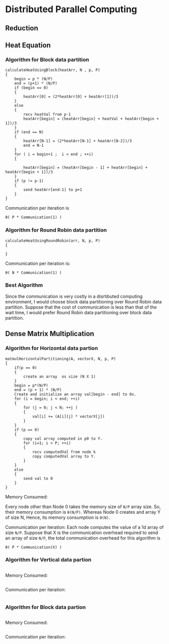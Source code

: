 # Distributed Parallel Computing 

## Reduction

## Heat Equation
### Algorithm for Block data partition
```
calculateHeatUsingBlock(heatArr, N , p, P)
{
    begin = p * (N/P)
    end = (p+1) * (N/P)
    if (begin == 0)
    {    
        heatArr[0] = (2*heatArr[0] + heatArr[1])/3
    }
    else
    {
        recv heatVal from p-1
        heatArr[begin] = (heatArr[begin] + heatVal + heatArr[begin + 1])/3
    }
    if (end == N)
    {
        heatArr[N-1] = (2*heatArr[N-1] + heatArr[N-2])/3
        end = N-1
    }
    for ( i = begin+1 ;  i < end ; ++i)
    {

        heatArr[begin] = (heatArr[begin - 1] + heatArr[begin] + heatArr[begin + 1])/3
    }
    if (p != p-1)
    {
        send heatArr[end-1] to p+1 
    }
}
```
Communication per iteration is 
```
θ( P * Communication(1) )
```

### Algorithm for Round Robin data partition
```
calculateHeatUsingRoundRobin(arr, N, p, P)
{

}
```
Communication per iteration is:
```
θ( N * Communication(1) ) 
```

### Best Algorithm
Since the communication is very costly in a disrtibuted computing environment, I would choose block data partitioning over Round Robin data partition. Suppose that the cost of communication is less than that of the wait time, I would prefer Round Robin data partitioning over block data partition.


## Dense Matrix Multiplication
### Algorithm for Horizontal data partion
```
matmulHorizontalPartitioning(A, vectorX, N, p, P)
{
    if(p == 0)
    {
        create an array  os size (N X 1)
    }
    begin = p*(N/P)
    end = (p + 1) * (N/P)
    Create and initialize an array val[begin - end] to 0s.
    for (i = begin; i < end; ++i)
    {
        for (j = 0; j < N; ++j )
        {
            val[i] += (A[i][j] * vectorX[j])
        }
    }
    if (p == 0)
    {
        copy val array computed in p0 to Y.
        for (i=1; i < P; ++i)
        {
            recv computedVal from node k
            copy computedVal array to Y.
        }
    }
    else
    {
        send val to 0
    }
}
```
Memory Consumed:

Every node other than Node 0 takes the memory size of `N/P` array size. So, their memory consumption is `θ(N/P)`. Whereas Node 0 creates and array Y of size N, Hence, its memory consumption is `θ(N)`. 

Communication per iteration:
Each node computes the value of a 1d array of size `N/P`. Suppose that X is the communication overhead required to send an array of size `N/P`, the total communication overhead for this algorithm is 
```
θ( P * Communication(X) )
```
### Algorithm for Vertical data partion
```
```

Memory Consumed:
```
```
Communication per iteration:
```
```
### Algorithm for Block data partion
```
```

Memory Consumed:
```
```
Communication per iteration:
```
```
